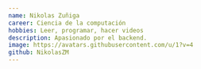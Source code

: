 ```yaml
---
name: Nikolas Zuñiga
career: Ciencia de la computación
hobbies: Leer, programar, hacer videos
description: Apasionado por el backend.
image: https://avatars.githubusercontent.com/u/1?v=4
github: NikolasZM
--- 
```

